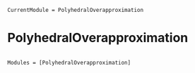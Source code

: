 ```@meta
CurrentModule = PolyhedralOverapproximation
```

# PolyhedralOverapproximation

```@index
```

```@autodocs
Modules = [PolyhedralOverapproximation]
```
